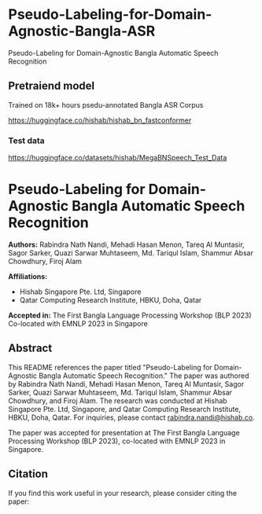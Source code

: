 # Pseudo-Labeling-for-Domain-Agnostic-Bangla-ASR
Pseudo-Labeling for Domain-Agnostic Bangla Automatic Speech Recognition

## Pretraiend model 
Trained on 18k+ hours  psedu-annotated Bangla ASR Corpus 

https://huggingface.co/hishab/hishab_bn_fastconformer

### Test data 
https://huggingface.co/datasets/hishab/MegaBNSpeech_Test_Data


# Pseudo-Labeling for Domain-Agnostic Bangla Automatic Speech Recognition

**Authors:** Rabindra Nath Nandi, Mehadi Hasan Menon, Tareq Al Muntasir, Sagor Sarker, Quazi Sarwar Muhtaseem, Md. Tariqul Islam, Shammur Absar Chowdhury, Firoj Alam

**Affiliations:**
- Hishab Singapore Pte. Ltd, Singapore
- Qatar Computing Research Institute, HBKU, Doha, Qatar


**Accepted in:** The First Bangla Language Processing Workshop (BLP 2023) Co-located with EMNLP 2023 in Singapore

## Abstract

This README references the paper titled "Pseudo-Labeling for Domain-Agnostic Bangla Automatic Speech Recognition." The paper was authored by Rabindra Nath Nandi, Mehadi Hasan Menon, Tareq Al Muntasir, Sagor Sarker, Quazi Sarwar Muhtaseem, Md. Tariqul Islam, Shammur Absar Chowdhury, and Firoj Alam. The research was conducted at Hishab Singapore Pte. Ltd, Singapore, and Qatar Computing Research Institute, HBKU, Doha, Qatar. For inquiries, please contact [rabindra.nandi@hishab.co](mailto:rabindra.nandi@hishab.co).

The paper was accepted for presentation at The First Bangla Language Processing Workshop (BLP 2023), co-located with EMNLP 2023 in Singapore.

## Citation

If you find this work useful in your research, please consider citing the paper:




